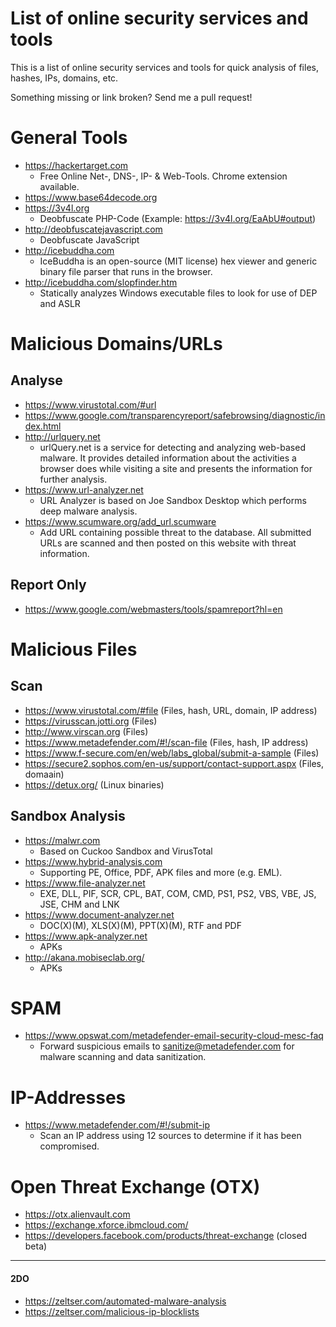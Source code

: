 # List of online security services and tools
This is a list of online security services and tools for quick analysis of files, hashes, IPs, domains, etc. 

Something missing or link broken? Send me a pull request!

# General Tools
- https://hackertarget.com
  - Free Online Net-, DNS-, IP- & Web-Tools. Chrome extension available.
- https://www.base64decode.org
- https://3v4l.org
  - Deobfuscate PHP-Code (Example: https://3v4l.org/EaAbU#output)
- http://deobfuscatejavascript.com
  - Deobfuscate JavaScript
- http://icebuddha.com
  - IceBuddha is an open-source (MIT license) hex viewer and generic binary file parser that runs in the browser.
- http://icebuddha.com/slopfinder.htm
  - Statically analyzes Windows executable files to look for use of DEP and ASLR

# Malicious Domains/URLs
## Analyse
- https://www.virustotal.com/#url
- https://www.google.com/transparencyreport/safebrowsing/diagnostic/index.html
- http://urlquery.net
  - urlQuery.net is a service for detecting and analyzing web-based malware. It provides detailed information about the activities a browser does while visiting a site and presents the information for further analysis. 
- https://www.url-analyzer.net
  - URL Analyzer is based on Joe Sandbox Desktop which performs deep malware analysis.
- https://www.scumware.org/add_url.scumware
  - Add URL containing possible threat to the database. All submitted URLs are scanned and then posted on this website with threat information.
## Report Only
- https://www.google.com/webmasters/tools/spamreport?hl=en

# Malicious Files
## Scan
- https://www.virustotal.com/#file (Files, hash, URL, domain, IP address)
- https://virusscan.jotti.org (Files)
- http://www.virscan.org (Files)
- https://www.metadefender.com/#!/scan-file (Files, hash, IP address)
- https://www.f-secure.com/en/web/labs_global/submit-a-sample (Files)
- https://secure2.sophos.com/en-us/support/contact-support.aspx (Files, domaain)
- https://detux.org/ (Linux binaries)
## Sandbox Analysis
- https://malwr.com
  - Based on Cuckoo Sandbox and VirusTotal
- https://www.hybrid-analysis.com
  - Supporting PE, Office, PDF, APK files and more (e.g. EML).
- https://www.file-analyzer.net
  - EXE, DLL, PIF, SCR, CPL, BAT, COM, CMD, PS1, PS2, VBS, VBE, JS, JSE, CHM and LNK
- https://www.document-analyzer.net
  - DOC(X)(M), XLS(X)(M), PPT(X)(M), RTF and PDF
- https://www.apk-analyzer.net
  - APKs
- http://akana.mobiseclab.org/
  - APKs
  
# SPAM
- https://www.opswat.com/metadefender-email-security-cloud-mesc-faq
  - Forward suspicious emails to sanitize@metadefender.com for malware scanning and data sanitization.

# IP-Addresses
- https://www.metadefender.com/#!/submit-ip
  - Scan an IP address using 12 sources to determine if it has been compromised.

# Open Threat Exchange (OTX)
- https://otx.alienvault.com
- https://exchange.xforce.ibmcloud.com/
- https://developers.facebook.com/products/threat-exchange (closed beta)

---
#### 2DO
- https://zeltser.com/automated-malware-analysis
- https://zeltser.com/malicious-ip-blocklists
